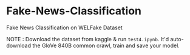 # Fake-News-Classification
Fake News Classification on WELFake Dataset

NOTE : Download the dataset from <a hreaf="https://www.kaggle.com/datasets/saurabhshahane/fake-news-classification">kaggle</a> & run `test4.ipynb`. It'd auto-download the GloVe 840B common crawl, train and save your model.